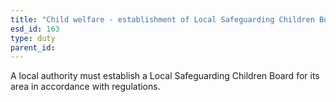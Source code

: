 ```yaml
---
title: "Child welfare - establishment of Local Safeguarding Children Board"
esd_id: 163
type: duty
parent_id:  
---
```


A local authority must establish a Local Safeguarding Children Board for its area in accordance with regulations. 

